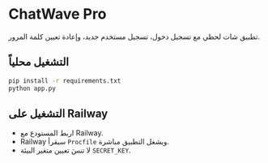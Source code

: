 # ChatWave Pro

تطبيق شات لحظي مع تسجيل دخول، تسجيل مستخدم جديد، وإعادة تعيين كلمة المرور.  

## التشغيل محلياً
```bash
pip install -r requirements.txt
python app.py
```

## التشغيل على Railway
- اربط المستودع مع Railway.
- Railway سيقرأ `Procfile` ويشغل التطبيق مباشرة.
- لا تنسَ تعيين متغير البيئة `SECRET_KEY`.
